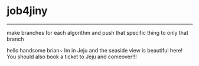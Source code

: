 # job4jiny
---
make branches for each algorithm and push that specific thing to only that branch

hello handsome brian~ 
Im in Jeju and the seaside view is beautiful here!
You should also book a ticket to Jeju and comeover!!! 
